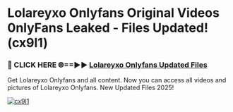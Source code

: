 # Lolareyxo Onlyfans Original Videos 0nlyFans Leaked - Files Updated! (cx9l1)

<h3>🔴 CLICK HERE 🌐==►► <a href="https://tinyurl.com/ehrbuxhb" rel="nofollow">Lolareyxo Onlyfans Updated Files</a></h3>

Get Lolareyxo Onlyfans and all content. Now you can access all videos and pictures of Lolareyxo Onlyfans. New Updated Files 2025!

[![cx9l1](https://i.imgur.com/lVYEuWS.gif)](https://tinyurl.com/ehrbuxhb)
